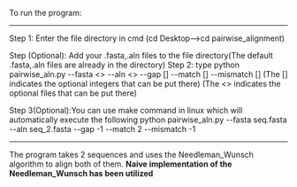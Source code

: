 To run the program:<hr/>

Step 1: Enter the file directory in cmd (cd Desktop-->cd pairwise_alignment)

Step (Optional): Add your .fasta,.aln files to the file directory(The default .fasta,.aln files are already in the directory)
Step 2: type python pairwise_aln.py --fasta <> --aln <> --gap [] --match [] --mismatch []
(The [] indicates the optional integers that can be put there)
(The <> indicates the optional files that can be put there)

Step 3(Optional):You can use make command in linux which will automatically execute the following
python pairwise_aln.py --fasta seq.fasta --aln seq_2.fasta --gap -1 --match 2 --mismatch -1 <hr/>

The program takes 2 sequences and uses the Needleman_Wunsch algorithm to align both of them.
**Naive implementation of the Needleman_Wunsch has been utilized**
